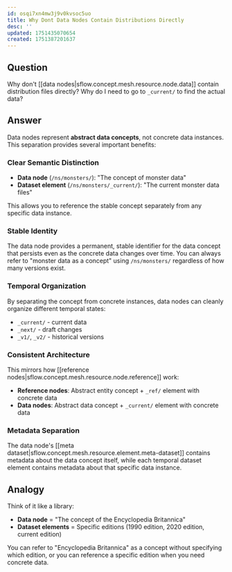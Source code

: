 ```yaml
---
id: osqi7xn4mw3j9v0kvsoc5uo
title: Why Dont Data Nodes Contain Distributions Directly
desc: ''
updated: 1751435070654
created: 1751387201637
---
```


## Question

Why don't [[data nodes|sflow.concept.mesh.resource.node.data]] contain distribution files directly? Why do I need to go to `_current/` to find the actual data?

## Answer

Data nodes represent **abstract data concepts**, not concrete data instances. This separation provides several important benefits:

### Clear Semantic Distinction

- **Data node** (`/ns/monsters/`): "The concept of monster data"
- **Dataset element** (`/ns/monsters/_current/`): "The current monster data files"

This allows you to reference the stable concept separately from any specific data instance.

### Stable Identity

The data node provides a permanent, stable identifier for the data concept that persists even as the concrete data changes over time. You can always refer to "monster data as a concept" using `/ns/monsters/` regardless of how many versions exist.

### Temporal Organization

By separating the concept from concrete instances, data nodes can cleanly organize different temporal states:
- `_current/` - current data
- `_next/` - draft changes  
- `_v1/`, `_v2/` - historical versions

### Consistent Architecture

This mirrors how [[reference nodes|sflow.concept.mesh.resource.node.reference]] work:
- **Reference nodes**: Abstract entity concept + `_ref/` element with concrete data
- **Data nodes**: Abstract data concept + `_current/` element with concrete data

### Metadata Separation

The data node's [[meta dataset|sflow.concept.mesh.resource.element.meta-dataset]] contains metadata about the data concept itself, while each temporal dataset element contains metadata about that specific data instance.

## Analogy

Think of it like a library:
- **Data node** = "The concept of the Encyclopedia Britannica"
- **Dataset elements** = Specific editions (1990 edition, 2020 edition, current edition)

You can refer to "Encyclopedia Britannica" as a concept without specifying which edition, or you can reference a specific edition when you need concrete data.